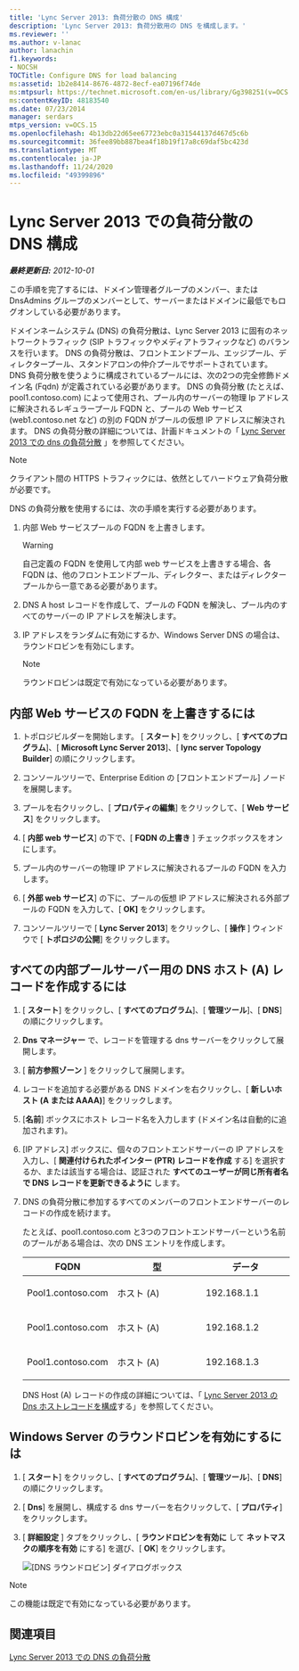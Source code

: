 ```yaml
---
title: 'Lync Server 2013: 負荷分散の DNS 構成'
description: 'Lync Server 2013: 負荷分散用の DNS を構成します。'
ms.reviewer: ''
ms.author: v-lanac
author: lanachin
f1.keywords:
- NOCSH
TOCTitle: Configure DNS for load balancing
ms:assetid: 1b2e8414-8676-4872-8ecf-ea07196f74de
ms:mtpsurl: https://technet.microsoft.com/en-us/library/Gg398251(v=OCS.15)
ms:contentKeyID: 48183540
ms.date: 07/23/2014
manager: serdars
mtps_version: v=OCS.15
ms.openlocfilehash: 4b13db22d65ee67723ebc0a31544137d467d5c6b
ms.sourcegitcommit: 36fee89bb887bea4f18b19f17a8c69daf5bc423d
ms.translationtype: MT
ms.contentlocale: ja-JP
ms.lasthandoff: 11/24/2020
ms.locfileid: "49399896"
---
```

# <a name="configure-dns-for-load-balancing-in-lync-server-2013"></a>Lync Server 2013 での負荷分散の DNS 構成

<div data-xmlns="http://www.w3.org/1999/xhtml">

<div class="topic" data-xmlns="http://www.w3.org/1999/xhtml" data-msxsl="urn:schemas-microsoft-com:xslt" data-cs="https://msdn.microsoft.com/">

<div data-asp="https://msdn2.microsoft.com/asp">



</div>

<div id="mainSection">

<div id="mainBody">

<span> </span>

_**最終更新日:** 2012-10-01_

この手順を完了するには、ドメイン管理者グループのメンバー、または DnsAdmins グループのメンバーとして、サーバーまたはドメインに最低でもログオンしている必要があります。

ドメインネームシステム (DNS) の負荷分散は、Lync Server 2013 に固有のネットワークトラフィック (SIP トラフィックやメディアトラフィックなど) のバランスを行います。 DNS の負荷分散は、フロントエンドプール、エッジプール、ディレクタープール、スタンドアロンの仲介プールでサポートされています。 DNS 負荷分散を使うように構成されているプールには、次の2つの完全修飾ドメイン名 (Fqdn) が定義されている必要があります。 DNS の負荷分散 (たとえば、pool1.contoso.com) によって使用され、プール内のサーバーの物理 Ip アドレスに解決されるレギュラープール FQDN と、プールの Web サービス (web1.contoso.net など) の別の FQDN がプールの仮想 IP アドレスに解決されます。 DNS の負荷分散の詳細については、計画ドキュメントの「 [Lync Server 2013 での dns の負荷分散](lync-server-2013-dns-load-balancing.md) 」を参照してください。

<div>


> [!NOTE]  
> クライアント間の HTTPS トラフィックには、依然としてハードウェア負荷分散が必要です。



</div>

DNS の負荷分散を使用するには、次の手順を実行する必要があります。

1.  内部 Web サービスプールの FQDN を上書きします。
    
    <div>
    

    > [!WARNING]  
    > 自己定義の FQDN を使用して内部 web サービスを上書きする場合、各 FQDN は、他のフロントエンドプール、ディレクター、またはディレクタープールから一意である必要があります。

    
    </div>

2.  DNS A host レコードを作成して、プールの FQDN を解決し、プール内のすべてのサーバーの IP アドレスを解決します。

3.  IP アドレスをランダムに有効にするか、Windows Server DNS の場合は、ラウンドロビンを有効にします。
    
    <div>
    

    > [!NOTE]  
    > ラウンドロビンは既定で有効になっている必要があります。

    
    </div>

<div>

## <a name="to-override-internal-web-services-fqdn"></a>内部 Web サービスの FQDN を上書きするには

1.  トポロジビルダーを開始します。 [ **スタート**] をクリックし、[ **すべてのプログラム**]、[ **Microsoft Lync Server 2013**]、[ **lync server Topology Builder**] の順にクリックします。

2.  コンソールツリーで、Enterprise Edition の [フロントエンドプール] ノードを展開します。

3.  プールを右クリックし、[ **プロパティの編集**] をクリックして、[ **Web サービス**] をクリックします。

4.  [ **内部 web サービス**] の下で、[ **FQDN の上書き** ] チェックボックスをオンにします。

5.  プール内のサーバーの物理 IP アドレスに解決されるプールの FQDN を入力します。

6.  [ **外部 web サービス**] の下に、プールの仮想 IP アドレスに解決される外部プールの FQDN を入力して、[ **OK]** をクリックします。

7.  コンソールツリーで [ **Lync Server 2013**] をクリックし、[ **操作** ] ウィンドウで [ **トポロジの公開**] をクリックします。

</div>

<div>

## <a name="to-create-dns-host-a-records-for-all-internal-pool-servers"></a>すべての内部プールサーバー用の DNS ホスト (A) レコードを作成するには

1.  [ **スタート**] をクリックし、[ **すべてのプログラム**]、[ **管理ツール**]、[ **DNS**] の順にクリックします。

2.  **Dns マネージャー** で、レコードを管理する dns サーバーをクリックして展開します。

3.  [ **前方参照ゾーン** ] をクリックして展開します。

4.  レコードを追加する必要がある DNS ドメインを右クリックし、[ **新しいホスト (A または AAAA)**] をクリックします。

5.  [**名前**] ボックスにホスト レコード名を入力します (ドメイン名は自動的に追加されます)。

6.  [IP アドレス] ボックスに、個々のフロントエンドサーバーの IP アドレスを入力し、[ **関連付けられたポインター (PTR) レコードを作成** する] を選択するか、または該当する場合は、認証された **すべてのユーザーが同じ所有者名で DNS レコードを更新できるように** します。

7.  DNS の負荷分散に参加するすべてのメンバーのフロントエンドサーバーのレコードの作成を続けます。
    
    たとえば、pool1.contoso.com と3つのフロントエンドサーバーという名前のプールがある場合は、次の DNS エントリを作成します。
    
    
    <table>
    <colgroup>
    <col style="width: 33%" />
    <col style="width: 33%" />
    <col style="width: 33%" />
    </colgroup>
    <thead>
    <tr class="header">
    <th>FQDN</th>
    <th>型</th>
    <th>データ</th>
    </tr>
    </thead>
    <tbody>
    <tr class="odd">
    <td><p>Pool1.contoso.com</p></td>
    <td><p>ホスト (A)</p></td>
    <td><p>192.168.1.1</p></td>
    </tr>
    <tr class="even">
    <td><p>Pool1.contoso.com</p></td>
    <td><p>ホスト (A)</p></td>
    <td><p>192.168.1.2</p></td>
    </tr>
    <tr class="odd">
    <td><p>Pool1.contoso.com</p></td>
    <td><p>ホスト (A)</p></td>
    <td><p>192.168.1.3</p></td>
    </tr>
    </tbody>
    </table>
    
    DNS Host (A) レコードの作成の詳細については、「 [Lync Server 2013 の Dns ホストレコードを構成](lync-server-2013-configure-dns-host-records.md)する」を参照してください。

</div>

<div>

## <a name="to-enable-round-robin-for-windows-server"></a>Windows Server のラウンドロビンを有効にするには

1.  [ **スタート**] をクリックし、[ **すべてのプログラム**]、[ **管理ツール**]、[ **DNS**] の順にクリックします。

2.  [ **Dns**] を展開し、構成する dns サーバーを右クリックして、[ **プロパティ**] をクリックします。

3.  [ **詳細設定** ] タブをクリックし、[ **ラウンドロビンを有効に** して **ネットマスクの順序を有効** にする] を選び、[ **OK**] をクリックします。
    
    ![[DNS ラウンドロビン] ダイアログボックス](images/Gg398251.e7bf6125-8d78-4460-8401-0a8e7e21d305(OCS.15).jpg "[DNS ラウンドロビン] ダイアログボックス")

<div>


> [!NOTE]  
> この機能は既定で有効になっている必要があります。



</div>

</div>

<div>

## <a name="see-also"></a>関連項目


[Lync Server 2013 での DNS の負荷分散](lync-server-2013-dns-load-balancing.md)  
  

</div>

</div>

<span> </span>

</div>

</div>

</div>

